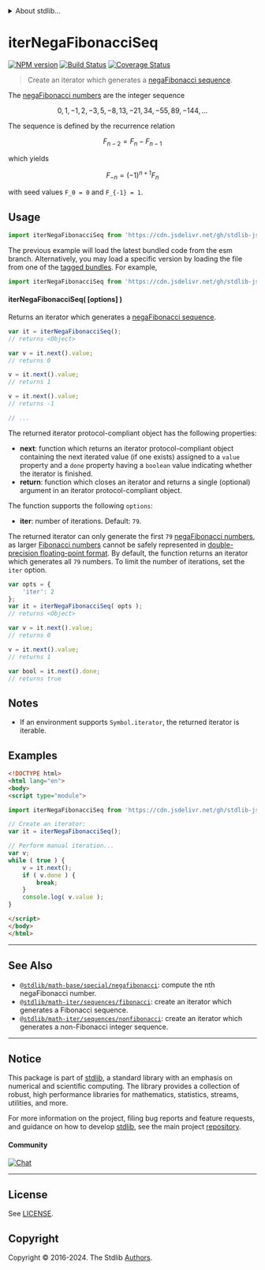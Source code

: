 <!--

@license Apache-2.0

Copyright (c) 2020 The Stdlib Authors.

Licensed under the Apache License, Version 2.0 (the "License");
you may not use this file except in compliance with the License.
You may obtain a copy of the License at

   http://www.apache.org/licenses/LICENSE-2.0

Unless required by applicable law or agreed to in writing, software
distributed under the License is distributed on an "AS IS" BASIS,
WITHOUT WARRANTIES OR CONDITIONS OF ANY KIND, either express or implied.
See the License for the specific language governing permissions and
limitations under the License.

-->


<details>
  <summary>
    About stdlib...
  </summary>
  <p>We believe in a future in which the web is a preferred environment for numerical computation. To help realize this future, we've built stdlib. stdlib is a standard library, with an emphasis on numerical and scientific computation, written in JavaScript (and C) for execution in browsers and in Node.js.</p>
  <p>The library is fully decomposable, being architected in such a way that you can swap out and mix and match APIs and functionality to cater to your exact preferences and use cases.</p>
  <p>When you use stdlib, you can be absolutely certain that you are using the most thorough, rigorous, well-written, studied, documented, tested, measured, and high-quality code out there.</p>
  <p>To join us in bringing numerical computing to the web, get started by checking us out on <a href="https://github.com/stdlib-js/stdlib">GitHub</a>, and please consider <a href="https://opencollective.com/stdlib">financially supporting stdlib</a>. We greatly appreciate your continued support!</p>
</details>

# iterNegaFibonacciSeq

[![NPM version][npm-image]][npm-url] [![Build Status][test-image]][test-url] [![Coverage Status][coverage-image]][coverage-url] <!-- [![dependencies][dependencies-image]][dependencies-url] -->

> Create an iterator which generates a [negaFibonacci sequence][fibonacci-number].

<!-- Section to include introductory text. Make sure to keep an empty line after the intro `section` element and another before the `/section` close. -->

<section class="intro">

The [negaFibonacci numbers][fibonacci-number] are the integer sequence

<!-- <equation class="equation" label="eq:negafibonacci_sequence" align="center" raw="0, 1, -1, 2, -3, 5, -8, 13, -21, 34, -55, 89, -144, \ldots" alt="NegaFibonacci sequence"> -->

```math
0, 1, -1, 2, -3, 5, -8, 13, -21, 34, -55, 89, -144, \ldots
```

<!-- <div class="equation" align="center" data-raw-text="0, 1, -1, 2, -3, 5, -8, 13, -21, 34, -55, 89, -144, \ldots" data-equation="eq:negafibonacci_sequence">
    <img src="https://cdn.jsdelivr.net/gh/stdlib-js/stdlib@aa77a2f6e76d2e9da5b49bffa45ee5167d6c16e1/lib/node_modules/@stdlib/math/iter/sequences/negafibonacci/docs/img/equation_negafibonacci_sequence.svg" alt="NegaFibonacci sequence">
    <br>
</div> -->

<!-- </equation> -->

The sequence is defined by the recurrence relation

<!-- <equation class="equation" label="eq:negafibonacci_recurrence_relation" align="center" raw="F_{n-2} = F_{n} - F_{n-1}" alt="NegaFibonacci sequence recurrence relation"> -->

```math
F_{n-2} = F_{n} - F_{n-1}
```

<!-- <div class="equation" align="center" data-raw-text="F_{n-2} = F_{n} - F_{n-1}" data-equation="eq:negafibonacci_recurrence_relation">
    <img src="https://cdn.jsdelivr.net/gh/stdlib-js/stdlib@aa77a2f6e76d2e9da5b49bffa45ee5167d6c16e1/lib/node_modules/@stdlib/math/iter/sequences/negafibonacci/docs/img/equation_negafibonacci_recurrence_relation.svg" alt="NegaFibonacci sequence recurrence relation">
    <br>
</div> -->

<!-- </equation> -->

which yields

<!-- <equation class="equation" label="eq:negafibonacci_fibonacci" align="center" raw="F_{-n} = (-1)^{n+1} F_n" alt="NegaFibonacci relationship to Fibonacci numbers"> -->

```math
F_{-n} = (-1)^{n+1} F_n
```

<!-- <div class="equation" align="center" data-raw-text="F_{-n} = (-1)^{n+1} F_n" data-equation="eq:negafibonacci_fibonacci">
    <img src="https://cdn.jsdelivr.net/gh/stdlib-js/stdlib@aa77a2f6e76d2e9da5b49bffa45ee5167d6c16e1/lib/node_modules/@stdlib/math/iter/sequences/negafibonacci/docs/img/equation_negafibonacci_fibonacci.svg" alt="NegaFibonacci relationship to Fibonacci numbers">
    <br>
</div> -->

<!-- </equation> -->

with seed values `F_0 = 0` and `F_{-1} = 1`.

</section>

<!-- /.intro -->

<!-- Package usage documentation. -->



<section class="usage">

## Usage

```javascript
import iterNegaFibonacciSeq from 'https://cdn.jsdelivr.net/gh/stdlib-js/math-iter-sequences-negafibonacci@esm/index.mjs';
```
The previous example will load the latest bundled code from the esm branch. Alternatively, you may load a specific version by loading the file from one of the [tagged bundles](https://github.com/stdlib-js/math-iter-sequences-negafibonacci/tags). For example,

```javascript
import iterNegaFibonacciSeq from 'https://cdn.jsdelivr.net/gh/stdlib-js/math-iter-sequences-negafibonacci@v0.2.2-esm/index.mjs';
```

#### iterNegaFibonacciSeq( \[options] )

Returns an iterator which generates a [negaFibonacci sequence][fibonacci-number].

```javascript
var it = iterNegaFibonacciSeq();
// returns <Object>

var v = it.next().value;
// returns 0

v = it.next().value;
// returns 1

v = it.next().value;
// returns -1

// ...
```

The returned iterator protocol-compliant object has the following properties:

-   **next**: function which returns an iterator protocol-compliant object containing the next iterated value (if one exists) assigned to a `value` property and a `done` property having a `boolean` value indicating whether the iterator is finished.
-   **return**: function which closes an iterator and returns a single (optional) argument in an iterator protocol-compliant object.

The function supports the following `options`:

-   **iter**: number of iterations. Default: `79`.

The returned iterator can only generate the first `79` [negaFibonacci numbers][fibonacci-number], as larger [Fibonacci numbers][fibonacci-number] cannot be safely represented in [double-precision floating-point format][ieee754]. By default, the function returns an iterator which generates all `79` numbers. To limit the number of iterations, set the `iter` option.

```javascript
var opts = {
    'iter': 2
};
var it = iterNegaFibonacciSeq( opts );
// returns <Object>

var v = it.next().value;
// returns 0

v = it.next().value;
// returns 1

var bool = it.next().done;
// returns true
```

</section>

<!-- /.usage -->

<!-- Package usage notes. Make sure to keep an empty line after the `section` element and another before the `/section` close. -->

<section class="notes">

## Notes

-   If an environment supports `Symbol.iterator`, the returned iterator is iterable.

</section>

<!-- /.notes -->

<!-- Package usage examples. -->

<section class="examples">

## Examples

<!-- eslint no-undef: "error" -->

```html
<!DOCTYPE html>
<html lang="en">
<body>
<script type="module">

import iterNegaFibonacciSeq from 'https://cdn.jsdelivr.net/gh/stdlib-js/math-iter-sequences-negafibonacci@esm/index.mjs';

// Create an iterator:
var it = iterNegaFibonacciSeq();

// Perform manual iteration...
var v;
while ( true ) {
    v = it.next();
    if ( v.done ) {
        break;
    }
    console.log( v.value );
}

</script>
</body>
</html>
```

</section>

<!-- /.examples -->

<!-- Section to include cited references. If references are included, add a horizontal rule *before* the section. Make sure to keep an empty line after the `section` element and another before the `/section` close. -->

<section class="references">

</section>

<!-- /.references -->

<!-- Section for related `stdlib` packages. Do not manually edit this section, as it is automatically populated. -->

<section class="related">

* * *

## See Also

-   <span class="package-name">[`@stdlib/math-base/special/negafibonacci`][@stdlib/math/base/special/negafibonacci]</span><span class="delimiter">: </span><span class="description">compute the nth negaFibonacci number.</span>
-   <span class="package-name">[`@stdlib/math-iter/sequences/fibonacci`][@stdlib/math/iter/sequences/fibonacci]</span><span class="delimiter">: </span><span class="description">create an iterator which generates a Fibonacci sequence.</span>
-   <span class="package-name">[`@stdlib/math-iter/sequences/nonfibonacci`][@stdlib/math/iter/sequences/nonfibonacci]</span><span class="delimiter">: </span><span class="description">create an iterator which generates a non-Fibonacci integer sequence.</span>

</section>

<!-- /.related -->

<!-- Section for all links. Make sure to keep an empty line after the `section` element and another before the `/section` close. -->


<section class="main-repo" >

* * *

## Notice

This package is part of [stdlib][stdlib], a standard library with an emphasis on numerical and scientific computing. The library provides a collection of robust, high performance libraries for mathematics, statistics, streams, utilities, and more.

For more information on the project, filing bug reports and feature requests, and guidance on how to develop [stdlib][stdlib], see the main project [repository][stdlib].

#### Community

[![Chat][chat-image]][chat-url]

---

## License

See [LICENSE][stdlib-license].


## Copyright

Copyright &copy; 2016-2024. The Stdlib [Authors][stdlib-authors].

</section>

<!-- /.stdlib -->

<!-- Section for all links. Make sure to keep an empty line after the `section` element and another before the `/section` close. -->

<section class="links">

[npm-image]: http://img.shields.io/npm/v/@stdlib/math-iter-sequences-negafibonacci.svg
[npm-url]: https://npmjs.org/package/@stdlib/math-iter-sequences-negafibonacci

[test-image]: https://github.com/stdlib-js/math-iter-sequences-negafibonacci/actions/workflows/test.yml/badge.svg?branch=v0.2.2
[test-url]: https://github.com/stdlib-js/math-iter-sequences-negafibonacci/actions/workflows/test.yml?query=branch:v0.2.2

[coverage-image]: https://img.shields.io/codecov/c/github/stdlib-js/math-iter-sequences-negafibonacci/main.svg
[coverage-url]: https://codecov.io/github/stdlib-js/math-iter-sequences-negafibonacci?branch=main

<!--

[dependencies-image]: https://img.shields.io/david/stdlib-js/math-iter-sequences-negafibonacci.svg
[dependencies-url]: https://david-dm.org/stdlib-js/math-iter-sequences-negafibonacci/main

-->

[chat-image]: https://img.shields.io/gitter/room/stdlib-js/stdlib.svg
[chat-url]: https://app.gitter.im/#/room/#stdlib-js_stdlib:gitter.im

[stdlib]: https://github.com/stdlib-js/stdlib

[stdlib-authors]: https://github.com/stdlib-js/stdlib/graphs/contributors

[umd]: https://github.com/umdjs/umd
[es-module]: https://developer.mozilla.org/en-US/docs/Web/JavaScript/Guide/Modules

[deno-url]: https://github.com/stdlib-js/math-iter-sequences-negafibonacci/tree/deno
[deno-readme]: https://github.com/stdlib-js/math-iter-sequences-negafibonacci/blob/deno/README.md
[umd-url]: https://github.com/stdlib-js/math-iter-sequences-negafibonacci/tree/umd
[umd-readme]: https://github.com/stdlib-js/math-iter-sequences-negafibonacci/blob/umd/README.md
[esm-url]: https://github.com/stdlib-js/math-iter-sequences-negafibonacci/tree/esm
[esm-readme]: https://github.com/stdlib-js/math-iter-sequences-negafibonacci/blob/esm/README.md
[branches-url]: https://github.com/stdlib-js/math-iter-sequences-negafibonacci/blob/main/branches.md

[stdlib-license]: https://raw.githubusercontent.com/stdlib-js/math-iter-sequences-negafibonacci/main/LICENSE

[fibonacci-number]: https://en.wikipedia.org/wiki/Fibonacci_number

[ieee754]: https://en.wikipedia.org/wiki/IEEE_754-1985

<!-- <related-links> -->

[@stdlib/math/base/special/negafibonacci]: https://github.com/stdlib-js/math-base-special-negafibonacci/tree/esm

[@stdlib/math/iter/sequences/fibonacci]: https://github.com/stdlib-js/math-iter-sequences-fibonacci/tree/esm

[@stdlib/math/iter/sequences/nonfibonacci]: https://github.com/stdlib-js/math-iter-sequences-nonfibonacci/tree/esm

<!-- </related-links> -->

</section>

<!-- /.links -->

